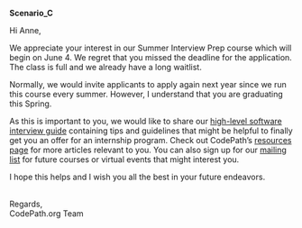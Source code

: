 **Scenario_C**

Hi Anne,

We appreciate your interest in our Summer Interview Prep course which will begin on June 4. We regret that you missed the deadline for the application. The class is full and we already have a long waitlist.

Normally, we would invite applicants to apply again next year since we run this course every summer. However, I understand that you are graduating this Spring.

As this is important to you, we would like to share our [high-level software interview guide](https://hackmd.io/@nesquena/HJN9k17sm?type=view) containing tips and guidelines that might be helpful to finally get you an offer for an internship program. Check out CodePath’s [resources page](https://support.codepath.org/hc/en-us/categories/11310239595931-Career-Center) for more articles relevant to you. You can also sign up for our [mailing list](https://www.codepath.org/join-our-mailing-list) for future courses or virtual events that might interest you.

I hope this helps and I wish you all the best in your future endeavors.

<br/>Regards,
<br/>CodePath.org Team
